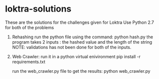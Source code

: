 # loktra-solutions

These are the solutions for the challenges given for Loktra
Use Python 2.7 for both of the problems

1. Rehashing
   run the python file using the command: python hash.py
   the program takes 2 inputs : the hashed value and the length of the string
   NOTE: validations has not been done for both of the inputs.
   
2. Web Crawler:
   run it in a python virtual enivironment
   pip install -r requirements.txt
   
   run the web_crawler.py file to get the results:  python web_crawler.py
   
   

